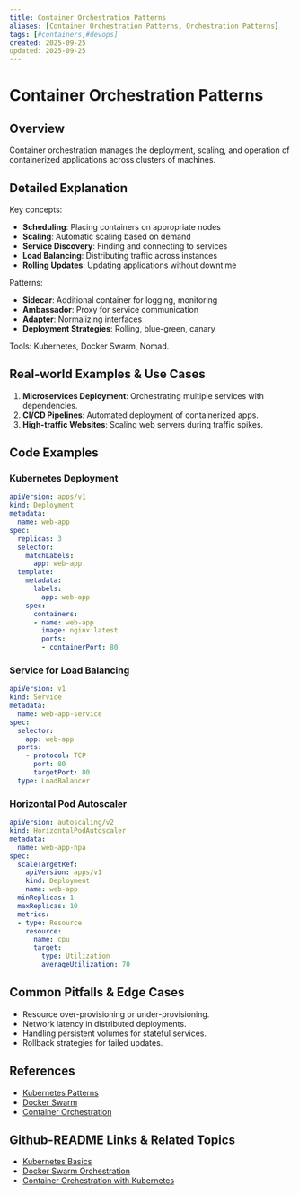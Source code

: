```yaml
---
title: Container Orchestration Patterns
aliases: [Container Orchestration Patterns, Orchestration Patterns]
tags: [#containers,#devops]
created: 2025-09-25
updated: 2025-09-25
---
```


# Container Orchestration Patterns

## Overview

Container orchestration manages the deployment, scaling, and operation of containerized applications across clusters of machines.

## Detailed Explanation

Key concepts:

- **Scheduling**: Placing containers on appropriate nodes
- **Scaling**: Automatic scaling based on demand
- **Service Discovery**: Finding and connecting to services
- **Load Balancing**: Distributing traffic across instances
- **Rolling Updates**: Updating applications without downtime

Patterns:

- **Sidecar**: Additional container for logging, monitoring
- **Ambassador**: Proxy for service communication
- **Adapter**: Normalizing interfaces
- **Deployment Strategies**: Rolling, blue-green, canary

Tools: Kubernetes, Docker Swarm, Nomad.

## Real-world Examples & Use Cases

1. **Microservices Deployment**: Orchestrating multiple services with dependencies.
2. **CI/CD Pipelines**: Automated deployment of containerized apps.
3. **High-traffic Websites**: Scaling web servers during traffic spikes.

## Code Examples

### Kubernetes Deployment

```yaml
apiVersion: apps/v1
kind: Deployment
metadata:
  name: web-app
spec:
  replicas: 3
  selector:
    matchLabels:
      app: web-app
  template:
    metadata:
      labels:
        app: web-app
    spec:
      containers:
      - name: web-app
        image: nginx:latest
        ports:
        - containerPort: 80
```

### Service for Load Balancing

```yaml
apiVersion: v1
kind: Service
metadata:
  name: web-app-service
spec:
  selector:
    app: web-app
  ports:
    - protocol: TCP
      port: 80
      targetPort: 80
  type: LoadBalancer
```

### Horizontal Pod Autoscaler

```yaml
apiVersion: autoscaling/v2
kind: HorizontalPodAutoscaler
metadata:
  name: web-app-hpa
spec:
  scaleTargetRef:
    apiVersion: apps/v1
    kind: Deployment
    name: web-app
  minReplicas: 1
  maxReplicas: 10
  metrics:
  - type: Resource
    resource:
      name: cpu
      target:
        type: Utilization
        averageUtilization: 70
```

## Common Pitfalls & Edge Cases

- Resource over-provisioning or under-provisioning.
- Network latency in distributed deployments.
- Handling persistent volumes for stateful services.
- Rollback strategies for failed updates.

## References

- [Kubernetes Patterns](https://kubernetes.io/docs/concepts/)
- [Docker Swarm](https://docs.docker.com/engine/swarm/)
- [Container Orchestration](https://www.cncf.io/blog/2020/08/20/what-is-container-orchestration/)

## Github-README Links & Related Topics

- [Kubernetes Basics](../kubernetes-basics/README.md)
- [Docker Swarm Orchestration](../docker-swarm-orchestration/README.md)
- [Container Orchestration with Kubernetes](../system-design/container-orchestration-k8s/README.md)
